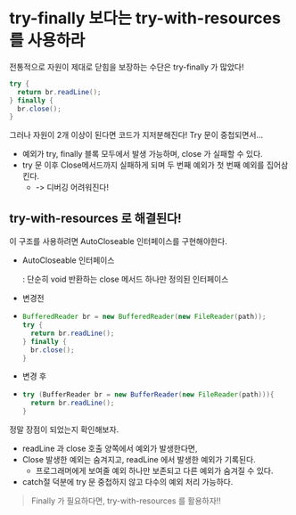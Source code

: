# try-finally 보다는 try-with-resources 를 사용하라



전통적으로 자원이 제대로 닫힘을 보장하는 수단은 try-finally 가 많았다!

```java
try {
  return br.readLine();
} finally {
  br.close();
}
```

그러나 자원이 2개 이상이 된다면 코드가 지저분해진다! Try 문이 중첩되면서... 

- 예외가 try, finally 블록 모두에서 발생 가능하며,
  close 가 실패할 수 있다.
- try 문 이후 Close메서드까지 실패하게 되며 두 번째 예외가 첫 번째 예외를 집어삼킨다.
  - -> 디버깅 어려워진다!



## try-with-resources 로 해결된다!

이 구조를 사용하려면 AutoCloseable 인터페이스를 구현해야한다.

- AutoCloseable 인터페이스

  : 단순히 void 반환하는 close 메서드 하나만 정의된 인터페이스



- 변경전

- ```java
  BufferedReader br = new BufferedReader(new FileReader(path));
  try {
    return br.readLine();
  } finally {
    br.close();
  }
  ```

- 변경 후

- ```java
  try (BufferReader br = new BufferReader(new FileReader(path))){
    return br.readLine();
  }
  ```



정말 장점이 되었는지 확인해보자.

- readLine 과 close 호출 양쪽에서 예외가 발생한다면,
- Close 발생한 예외는 숨겨지고, readLine 에서 발생한 예외가 기록된다.
  - 프로그래머에게 보여줄 예외 하나만 보존되고 다른 예외가 숨겨질 수 있다.
- catch절 덕분에 try 문 중첩하지 않고 다수의 예외 처리 가능하다.





> Finally 가 필요하다면, try-with-resources 를 활용하자!!